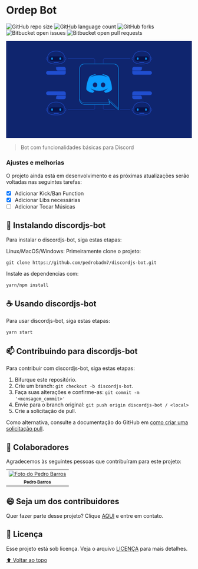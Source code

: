 
# Ordep Bot

<!---Esses são exemplos. Veja https://shields.io para outras pessoas ou para personalizar este conjunto de escudos. Você pode querer incluir dependências, status do projeto e informações de licença aqui--->

![GitHub repo size](https://img.shields.io/github/repo-size/iuricode/README-template?style=for-the-badge)
![GitHub language count](https://img.shields.io/github/languages/count/iuricode/README-template?style=for-the-badge)
![GitHub forks](https://img.shields.io/github/forks/iuricode/README-template?style=for-the-badge)
![Bitbucket open issues](https://img.shields.io/bitbucket/issues/iuricode/README-template?style=for-the-badge)
![Bitbucket open pull requests](https://img.shields.io/bitbucket/pr-raw/iuricode/README-template?style=for-the-badge)

<img src="discord.png" alt="Discord">

>Bot com funcionalidades básicas para Discord

### Ajustes e melhorias

O projeto ainda está em desenvolvimento e as próximas atualizações serão voltadas nas seguintes tarefas:

- [x] Adicionar Kick/Ban Function
- [x] Adicionar Libs necessárias
- [ ] Adicionar Tocar Músicas 

## 🚀 Instalando discordjs-bot

Para instalar o discordjs-bot, siga estas etapas:

Linux/MacOS/Windows:
Primeiramente clone o projeto:
```
git clone https://github.com/pedrobadm7/discordjs-bot.git
```
Instale as dependencias com:
```
yarn/npm install
```
## ☕ Usando discordjs-bot

Para usar discordjs-bot, siga estas etapas:

```
yarn start
```

## 📫 Contribuindo para discordjs-bot

Para contribuir com discordjs-bot, siga estas etapas:

1. Bifurque este repositório.
2. Crie um branch: `git checkout -b discordjs-bot`.
3. Faça suas alterações e confirme-as: `git commit -m '<mensagem_commit>'`
4. Envie para o branch original: `git push origin discordjs-bot / <local>`
5. Crie a solicitação de pull.

Como alternativa, consulte a documentação do GitHub em [como criar uma solicitação pull](https://help.github.com/en/github/collaborating-with-issues-and-pull-requests/creating-a-pull-request).

## 🤝 Colaboradores

Agradecemos às seguintes pessoas que contribuíram para este projeto:

<table>
  <tr>
    <td align="center">
      <a href="#">
        <img src="https://avatars.githubusercontent.com/pedrobadm7" width="100px;" alt="Foto do Pedro Barros"/><br>
        <sub>
          <b>Pedro Barros</b>
        </sub>
      </a>
    </td>
  </tr>
</table>


## 😄 Seja um dos contribuidores<br>

Quer fazer parte desse projeto? Clique [AQUI](https://www.linkedin.com/in/pedrobadm/) e entre em contato.

## 📝 Licença

Esse projeto está sob licença. Veja o arquivo [LICENÇA](LICENSE.md) para mais detalhes.

[⬆ Voltar ao topo](#ordep-bot)<br>
